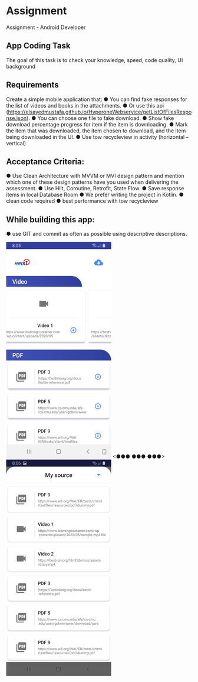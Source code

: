 # Assignment
Assignment - Android Developer

## App Coding Task
The goal of this task is to check your knowledge, speed, code quality, UI background

## Requirements
Create a simple mobile application that:
●	You can find fake responses for the list of videos and books in the attachments.
●	Or use this api (https://elsayedmustafa.github.io/HyperoneWebservice/getListOfFilesResponse.json).
●	You can choose one file to fake download.
●	Show fake download percentage progress for item if the item is downloading.
●	Mark the item that was downloaded, the item chosen to download, and the item being downloaded in the UI.
●	Use tow recycleview in activity (horizontal – vertical)

## Acceptance Criteria:
●	Use Clean Architecture with MVVM or MVI design pattern and mention which one of these design patterns have you used when delivering the assessment.
●	Use Hilt, Coroutine, Retrofit, State Flow.
●	Save response items in local Database Room
●	We prefer writing the project in Kotlin.
●	clean code required
●	best performance with tow recycleview

## While building this app:
●	use GIT and commit as often as possible using descriptive descriptions.

<img src="https://github.com/abdelaz9z/Assignment/blob/master/home_page.jpeg" width=285> <●●● ●●● ●●●> <img src="https://github.com/abdelaz9z/Assignment/blob/master/my_sources.jpeg" width=285>
